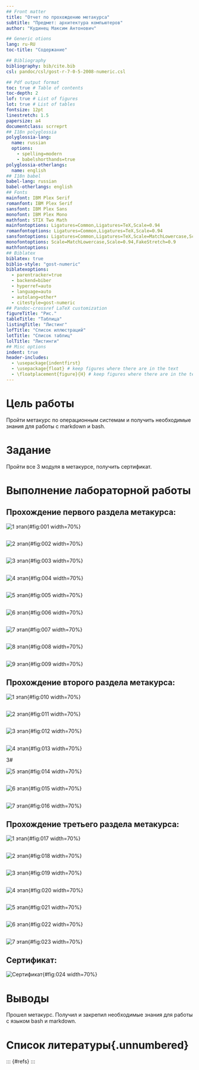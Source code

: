 ```yaml
---
## Front matter
title: "Отчет по прохождению метакурса"
subtitle: "Предмет: архитектура компьютеров"
author: "Кудинец Максим Антонович"

## Generic otions
lang: ru-RU
toc-title: "Содержание"

## Bibliography
bibliography: bib/cite.bib
csl: pandoc/csl/gost-r-7-0-5-2008-numeric.csl

## Pdf output format
toc: true # Table of contents
toc-depth: 2
lof: true # List of figures
lot: true # List of tables
fontsize: 12pt
linestretch: 1.5
papersize: a4
documentclass: scrreprt
## I18n polyglossia
polyglossia-lang:
  name: russian
  options:
	- spelling=modern
	- babelshorthands=true
polyglossia-otherlangs:
  name: english
## I18n babel
babel-lang: russian
babel-otherlangs: english
## Fonts
mainfont: IBM Plex Serif
romanfont: IBM Plex Serif
sansfont: IBM Plex Sans
monofont: IBM Plex Mono
mathfont: STIX Two Math
mainfontoptions: Ligatures=Common,Ligatures=TeX,Scale=0.94
romanfontoptions: Ligatures=Common,Ligatures=TeX,Scale=0.94
sansfontoptions: Ligatures=Common,Ligatures=TeX,Scale=MatchLowercase,Scale=0.94
monofontoptions: Scale=MatchLowercase,Scale=0.94,FakeStretch=0.9
mathfontoptions:
## Biblatex
biblatex: true
biblio-style: "gost-numeric"
biblatexoptions:
  - parentracker=true
  - backend=biber
  - hyperref=auto
  - language=auto
  - autolang=other*
  - citestyle=gost-numeric
## Pandoc-crossref LaTeX customization
figureTitle: "Рис."
tableTitle: "Таблица"
listingTitle: "Листинг"
lofTitle: "Список иллюстраций"
lotTitle: "Список таблиц"
lolTitle: "Листинги"
## Misc options
indent: true
header-includes:
  - \usepackage{indentfirst}
  - \usepackage{float} # keep figures where there are in the text
  - \floatplacement{figure}{H} # keep figures where there are in the text
---
```


# Цель работы

Пройти метакурс по операционным системам и получить необходимые знания для работы с markdown и bash.

# Задание

Пройти все 3 модуля в метакурсе, получить сертификат.

# Выполнение лабораторной работы

## Прохождение первого раздела метакурса: 

![1 этап](image/1.jpg){#fig:001 width=70%}

##

![2 этап](image/2.jpg){#fig:002 width=70%}

##

![3 этап](image/3.jpg){#fig:003 width=70%}

##

![4 этап](image/4.jpg){#fig:004 width=70%}

##

![5 этап](image/5.jpg){#fig:005 width=70%}

##

![6 этап](image/6.jpg){#fig:006 width=70%}

##

![7 этап](image/7.jpg){#fig:007 width=70%}

##

![8 этап](image/8.jpg){#fig:008 width=70%}

##

![9 этап](image/9.jpg){#fig:009 width=70%}

## Прохождение второго раздела метакурса:

![1 этап](image/10.jpg){#fig:010 width=70%}

##

![2 этап](image/11.jpg){#fig:011 width=70%}

##

![3 этап](image/12.jpg){#fig:012 width=70%}

##

![4 этап](image/13.jpg){#fig:013 width=70%}

3#

![5 этап](image/14.jpg){#fig:014 width=70%}

##

![6 этап](image/15.jpg){#fig:015 width=70%}

##

![7 этап](image/16.jpg){#fig:016 width=70%}

## Прохождение третьего раздела метакурса:

![1 этап](image/17.jpg){#fig:017 width=70%}

##

![2 этап](image/18.jpg){#fig:018 width=70%}

##

![3 этап](image/19.jpg){#fig:019 width=70%}

##

![4 этап](image/20.jpg){#fig:020 width=70%}

##

![5 этап](image/21.jpg){#fig:021 width=70%}

##

![6 этап](image/22.jpg){#fig:022 width=70%}

##

![7 этап](image/23.jpg){#fig:023 width=70%}

## Сертификат:

![Сертификат](image/24.jpg){#fig:024 width=70%}

# Выводы

Прошел метакурс. Получил и закрепил необходимые знания для работы с языком bash и markdown.

# Список литературы{.unnumbered}

::: {#refs}
:::
